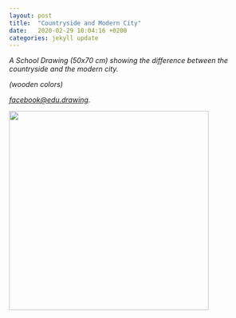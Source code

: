 ```yaml
---
layout: post
title:  "Countryside and Modern City"
date:   2020-02-29 10:04:16 +0200
categories: jekyll update
---
```


*A School Drawing (50x70 cm) showing the difference between the countryside and the modern city.*

*(wooden colors)*

*[facebook@edu.drawing][edu-drawing-post1].*

<img src="{{ site.baseurl }}\assets\images\drawing\drawing-1.jpg" width="400"/>

[edu-drawing-post1]: https://www.facebook.com/edu.drawing/posts/148540739952760
